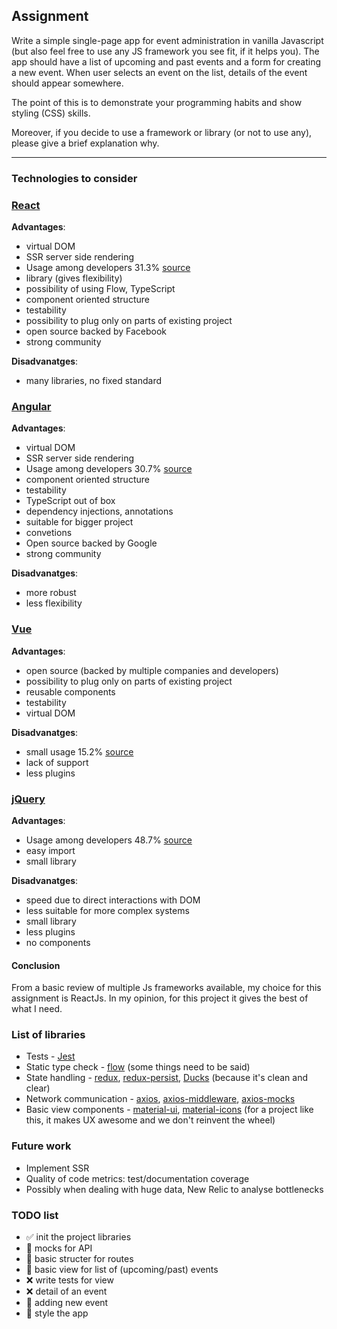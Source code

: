 ## Assignment
Write a simple single-page app for event administration in vanilla Javascript (but also feel free to use any JS framework you see fit, if it helps you).
The app should have a list of upcoming and past events and a form for creating a new event.
When user selects an event on the list, details of the event should appear somewhere.


The point of this is to demonstrate your programming habits and show styling (CSS) skills.


Moreover, if you decide to use a framework or library (or not to use any), please give a brief explanation why.

------

### Technologies to consider

### [React]
**Advantages**:
- virtual DOM
- SSR server side rendering
- Usage among developers 31.3% [source]
- library (gives flexibility)
- possibility of using Flow, TypeScript
- component oriented structure
- testability
- possibility to plug only on parts of existing project
- open source backed by Facebook
- strong community

**Disadvanatges**:
- many libraries, no fixed standard

### [Angular]
**Advantages**:
- virtual DOM
- SSR server side rendering
- Usage among developers 30.7% [source]
- component oriented structure
- testability
- TypeScript out of box
- dependency injections, annotations
- suitable for bigger project
- convetions
- Open source backed by Google
- strong community

**Disadvanatges**:
- more robust
- less flexibility

### [Vue]
**Advantages**:
- open source (backed by multiple companies and developers)
- possibility to plug only on parts of existing project
- reusable components
- testability
- virtual DOM

**Disadvanatges**:
- small usage 15.2% [source]
- lack of support
- less plugins

### [jQuery]
**Advantages**:
- Usage among developers 48.7% [source]
- easy import
- small library

**Disadvanatges**:
- speed due to direct interactions with DOM
- less suitable for more complex systems
- small library
- less plugins
- no components

#### Conclusion

From a basic review of multiple Js frameworks available, my choice for this assignment is ReactJs.
In my opinion, for this project it gives the best of what I need.


### List of libraries
- Tests - [Jest]
- Static type check - [flow] (some things need to be said)
- State handling - [redux], [redux-persist], [Ducks] (because it's clean and clear)
- Network communication - [axios], [axios-middleware], [axios-mocks]
- Basic view components - [material-ui], [material-icons] (for a project like this, it makes UX awesome and we don't reinvent the wheel)

### Future work
- Implement SSR
- Quality of code metrics: test/documentation coverage
- Possibly when dealing with huge data, New Relic to analyse bottlenecks

### TODO list
- :white_check_mark: init the project libraries
- :pencil: mocks for API
- :pencil: basic structer for routes
- :pencil: basic view for list of (upcoming/past) events
- :x: write tests for view
- :x: detail of an event
- :pencil: adding new event
- :pencil: style the app

[source]: https://insights.stackoverflow.com/survey/2019#technology-_-web-frameworks
[React]: https://reactjs.org/
[Angular]: https://angular.io/
[Vue]: https://vuejs.org/
[jQuery]: https://jquery.com/

[Jest]: https://jestjs.io/
[flow]: https://github.com/facebook/flow
[redux]: https://github.com/reduxjs/redux
[redux-persist]: https://github.com/rt2zz/redux-persist
[axios]: https://github.com/axios/axios
[axios-middleware]: https://github.com/svrcekmichal/redux-axios-middleware
[axios-mocks]: https://github.com/ctimmerm/axios-mock-adapter
[material-ui]: https://github.com/mui-org/material-ui
[material-icons]: https://github.com/mui-org/material-ui/tree/master/packages/material-ui-icons
[Ducks]: https://github.com/erikras/ducks-modular-redux
